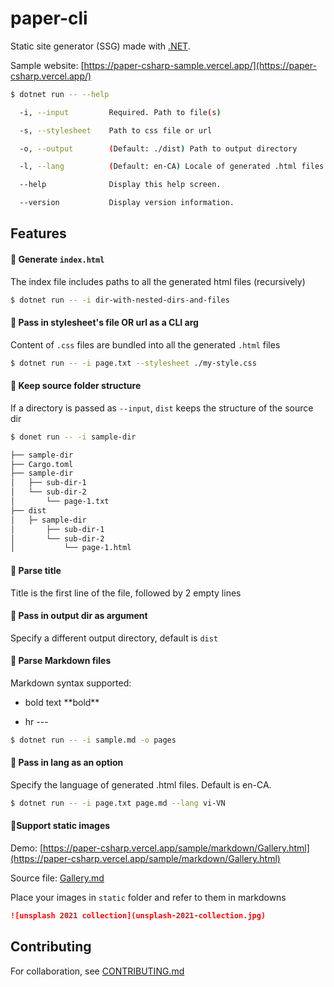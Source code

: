 # paper-cli

Static site generator (SSG) made with [.NET](https://dotnet.microsoft.com/).

Sample website: [https://paper-csharp-sample.vercel.app/](https://paper-csharp.vercel.app/)

```bash
$ dotnet run -- --help

  -i, --input         Required. Path to file(s)

  -s, --stylesheet    Path to css file or url

  -o, --output        (Default: ./dist) Path to output directory

  -l, --lang          (Default: en-CA) Locale of generated .html files

  --help              Display this help screen.

  --version           Display version information.
```

## Features

#### 🌟 Generate `index.html`

The index file includes paths to all the generated html files (recursively)

```bash
$ dotnet run -- -i dir-with-nested-dirs-and-files
```

#### 🌟 Pass in stylesheet's file OR url as a CLI arg

Content of `.css` files are bundled into all the generated `.html` files

```bash
$ dotnet run -- -i page.txt --stylesheet ./my-style.css
```

#### 🌟 Keep source folder structure

If a directory is passed as `--input`, `dist` keeps the structure of the source dir

```bash
$ donet run -- -i sample-dir

├── sample-dir
├── Cargo.toml
├── sample-dir
│   ├── sub-dir-1
│   └── sub-dir-2
│       └── page-1.txt
├── dist
│   ├─ sample-dir
│       ├── sub-dir-1
│       └── sub-dir-2
│           └── page-1.html
```

#### 🌟 Parse title

Title is the first line of the file, followed by 2 empty lines

#### 🌟 Pass in output dir as argument

Specify a different output directory, default is `dist`

#### 🌟 Parse Markdown files

Markdown syntax supported:

- bold text \*\*bold\*\*

- hr \-\-\-

```bash
$ dotnet run -- -i sample.md -o pages
```

#### 🌟 Pass in lang as an option

Specify the language of generated .html files. Default is en-CA.

```bash
$ dotnet run -- -i page.txt page.md --lang vi-VN
```

#### 🎉Support static images

Demo: [https://paper-csharp.vercel.app/sample/markdown/Gallery.html](https://paper-csharp.vercel.app/sample/markdown/Gallery.html)

Source file: [Gallery.md](https://github.com/Andrewnt219/paper-csharp/blob/master/sample/markdown/Gallery.md)

Place your images in `static` folder and refer to them in markdowns

```md
![unsplash 2021 collection](unsplash-2021-collection.jpg)
```

## Contributing

For collaboration, see [CONTRIBUTING.md](CONTRIBUTING.md)
